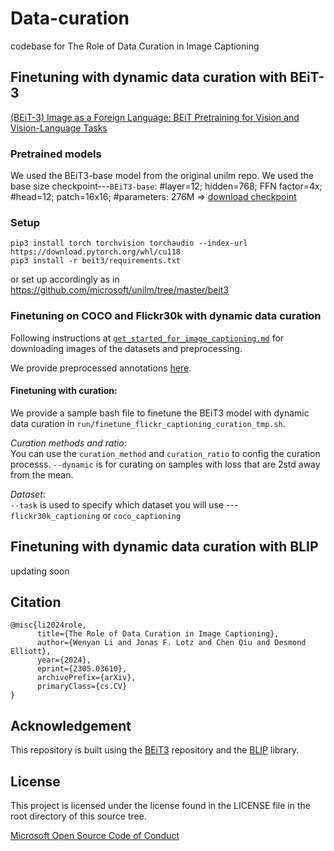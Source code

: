 # Data-curation
codebase for The Role of Data Curation in Image Captioning

## Finetuning with dynamic data curation with BEiT-3

[(BEiT-3) Image as a Foreign Language: BEiT Pretraining for Vision and Vision-Language Tasks](https://arxiv.org/abs/2208.10442)

### Pretrained models
We used the BEiT3-base model from the original unilm repo. We used the base size checkpoint---`BEiT3-base`: #layer=12; hidden=768; FFN factor=4x; #head=12; patch=16x16; #parameters: 276M => [download checkpoint](https://conversationhub.blob.core.windows.net/beit-share-public/beit3/pretraining/beit3_base_patch16_224.pth?sv=2021-10-04&st=2023-06-08T11%3A16%3A02Z&se=2033-06-09T11%3A16%3A00Z&sr=c&sp=r&sig=N4pfCVmSeq4L4tS8QbrFVsX6f6q844eft8xSuXdxU48%3D)

### Setup
```
pip3 install torch torchvision torchaudio --index-url https://download.pytorch.org/whl/cu118
pip3 install -r beit3/requirements.txt
```

or 
set up accordingly as in 
https://github.com/microsoft/unilm/tree/master/beit3

### Finetuning on COCO and Flickr30k with dynamic data curation
Following instructions at [`get_started_for_image_captioning.md`](get_started/get_started_for_captioning.md) for downloading images of the datasets and preprocessing. 

We provide preprocessed annotations [here](https://drive.google.com/file/d/1sh96R3EulFDlxjvQjsB6dpSDXwJSotKd/view?usp=sharing).

#### Finetuning with curation:
We provide a sample bash file to finetune the BEiT3 model with dynamic data curation in `run/finetune_flickr_captioning_curation_tmp.sh`. 

*Curation methods and ratio*:   
You can use the `curation_method` and `curation_ratio` to config the curation processs. `--dynamic` is for curating on samples with loss that are 2std away from the mean.

*Dataset*:  
`--task` is used to specify which dataset you will use --- `flickr30k_captioning` or `coco_captioning`


## Finetuning with dynamic data curation with BLIP
updating soon


## Citation
```
@misc{li2024role,
      title={The Role of Data Curation in Image Captioning}, 
      author={Wenyan Li and Jonas F. Lotz and Chen Qiu and Desmond Elliott},
      year={2024},
      eprint={2305.03610},
      archivePrefix={arXiv},
      primaryClass={cs.CV}
}
```


## Acknowledgement

This repository is built using the [BEiT3](https://github.com/microsoft/unilm/tree/master/beit3) repository and the [BLIP](https://github.com/salesforce/BLIP) library.


## License
This project is licensed under the license found in the LICENSE file in the root directory of this source tree.

[Microsoft Open Source Code of Conduct](https://opensource.microsoft.com/codeofconduct)

